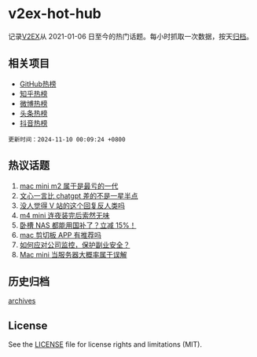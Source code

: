 # v2ex-hot-hub

 记录[V2EX](https://www.v2ex.com/)从 2021-01-06 日至今的热门话题。每小时抓取一次数据，按天[归档](archives)。
 
 ## 相关项目

- [GitHub热榜](https://github.com/lonnyzhang423/github-hot-hub)
- [知乎热榜](https://github.com/lonnyzhang423/zhihu-hot-hub)
- [微博热榜](https://github.com/lonnyzhang423/weibo-hot-hub)
- [头条热榜](https://github.com/lonnyzhang423/toutiao-hot-hub)
- [抖音热榜](https://github.com/lonnyzhang423/douyin-hot-hub)


 `更新时间：2024-11-10 00:09:24 +0800`

## 热议话题

1. [mac mini m2 属于是最亏的一代](https://www.v2ex.com/t/1087950)
1. [文心一言比 chatgpt 差的不是一星半点](https://www.v2ex.com/t/1087977)
1. [没人觉得 V 站的这个回复反人类吗](https://www.v2ex.com/t/1087941)
1. [m4 mini 连夜装完后索然无味](https://www.v2ex.com/t/1087965)
1. [卧槽 NAS 都能用国补了？立减 15%！](https://www.v2ex.com/t/1087913)
1. [mac 剪切板 APP 有推荐吗](https://www.v2ex.com/t/1087989)
1. [如何应对公司监控，保护副业安全？](https://www.v2ex.com/t/1087932)
1. [Mac mini 当服务器大概率属于误解](https://www.v2ex.com/t/1087940)

## 历史归档

[archives](archives)

## License

See the [LICENSE](LICENSE) file for license rights and limitations (MIT).
